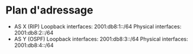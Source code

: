 # Plan d'adressage
- AS X (RIP)
  Loopback interfaces: 2001:db8:1::/64
  Physical interfaces: 2001:db8:2::/64
- AS Y (OSPF)
 Loopback interfaces: 2001:db8:3::/64
 Physical interfaces: 2001:db8:4::/64
